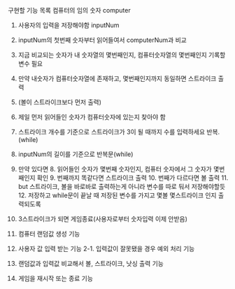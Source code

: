 구현할 기능 목록
컴퓨터의 임의 숫자 computer
1. 사용자의 입력을 저장해야함 inputNum
2. inputNum의 첫번째 숫자부터 읽어들여서 computerNum과 비교
3. 지금 비교되는 숫자가 내 숫자열의 몇번째인지, 컴퓨터숫자열의 몇번째인지 기록할 변수 필요
4. 만약 내숫자가 컴퓨터숫자열에 존재하고, 몇번째인지까지 동일하면 스트라이크 출력
5. (볼이 스트라이크보다 먼저 출력)

6. 제일 먼저 읽어들인 숫자가 컴퓨터숫자에 있는지 찾아야 함
7. 스트라이크 개수를 기준으로 스트라이크가 3이 될 때까지 수를 입력하세요 반복.(while)
7. inputNum의 길이를 기준으로 반복문(while)
7. 만약 있다면
   8. 읽어들인 숫자가 몇번째 숫자인지, 컴퓨터 숫자에서 그 숫자가 몇번째인지 확인
   9. 번째까지 똑같다면 스트라이크 출력
   10. 번째가 다르다면 볼 출력
   11. but 스트라이크, 볼을 바로바로 출력하는게 아니라 변수를 따로 둬서 저장해야할듯
   12. 저장하고 while문이 끝날 때 저장된 변수를 가지고 몇볼 몇스트라이크 인지 출력되도록
13. 3스트라이크가 되면 게임종료(사용자로부터 숫자입력 이제 안받음)

1. 컴퓨터 랜덤값 생성 기능
2. 사용자 값 입력 받는 기능
2-1. 입력값이 잘못됐을 경우 예외 처리 기능
3. 랜덤값과 입력값 비교해서 볼, 스트라이크, 낫싱 출력 기능
4. 게임을 재시작 또는 종료 기능